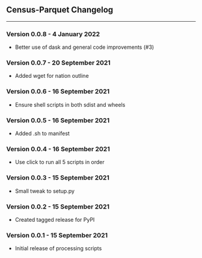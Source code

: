 ## Census-Parquet Changelog
-----------

### Version 0.0.8 - 4 January 2022
- Better use of dask and general code improvements (#3)

### Version 0.0.7 - 20 September 2021
- Added wget for nation outline

### Version 0.0.6 - 16 September 2021
- Ensure shell scripts in both sdist and wheels

### Version 0.0.5 - 16 September 2021
- Added .sh to manifest

### Version 0.0.4 - 16 September 2021
- Use click to run all 5 scripts in order

### Version 0.0.3 - 15 September 2021
- Small tweak to setup.py

### Version 0.0.2 - 15 September 2021
- Created tagged release for PyPI

### Version 0.0.1 - 15 September 2021
- Initial release of processing scripts
